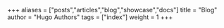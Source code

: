 +++
aliases = ["posts","articles","blog","showcase","docs"]
title = "Blog"
author = "Hugo Authors"
tags = ["index"]
weight = 1
+++